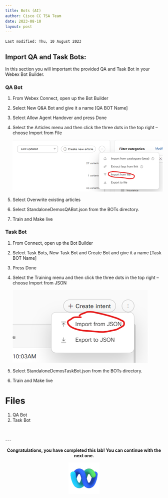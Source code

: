```yaml
---
title: Bots (AI)
author: Cisco CC TSA Team
date: 2023-08-10
layout: post
---
```


```
Last modified: Thu, 10 August 2023
```

## Import QA and Task Bots:

In this section you will important the provided QA and Task Bot in your Webex Bot Builder.


### QA Bot

1. From Webex Connect, open up the Bot Builder
2. Select New Q&A Bot and give it a name [QA BOT Name]
3. Select Allow Agent Handover and press Done
4. Select the Articles menu and then click the three dots in the top right – choose Import from File 
   
   ![QA Bot](/assets/gitbook/images/bots/QA.png)

5. Select Overwrite existing articles
6. Select StandaloneDemosQABot.json from the BOTs directory.
7. Train and Make live

### Task Bot

1. From Connect, open up the Bot Builder
2. Select Task Bots, New Task Bot and Create Bot and give it a name [Task BOT Name] 
3. Press Done
4. Select the Training menu and then click the three dots in the top right – choose Import from JSON 

   ![QA Bot](/assets/gitbook/images/bots/task.png)

5. Select StandaloneDemosTaskBot.json from the BOTs directory.
6. Train and Make live


# Files 
1. QA Bot
2. Task Bot

<br>
<br>
---

  <script>
    document.addEventListener('DOMContentLoaded', () => {
      console.log('DOMContentLoaded OKOK')
    })

    window.addEventListener('load', () => {
      console.log('window load OK')
    })
  </script>

<p style="text-align:center"><strong>Congratulations, you have completed this lab! You can continue with the next one.</strong></p>
		
<p style="text-align:center;"><img src="\../assets/gitbook/images/webex-small.png" width="100"></p>



[task]: \